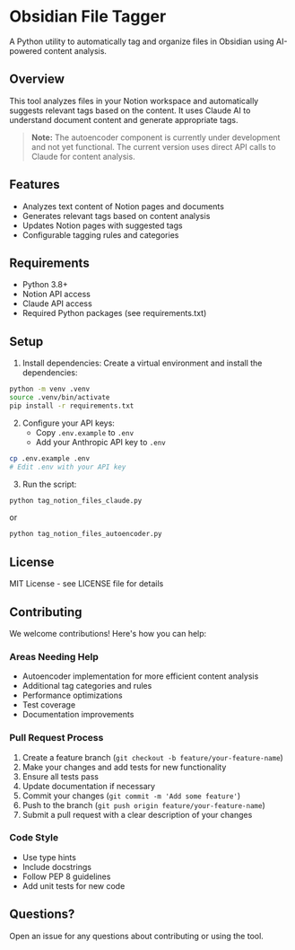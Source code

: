 # Obsidian File Tagger

A Python utility to automatically tag and organize files in Obsidian using AI-powered content analysis.

## Overview

This tool analyzes files in your Notion workspace and automatically suggests relevant tags based on the content. It uses Claude AI to understand document content and generate appropriate tags.

> **Note:** The autoencoder component is currently under development and not yet functional. The current version uses direct API calls to Claude for content analysis.

## Features

- Analyzes text content of Notion pages and documents
- Generates relevant tags based on content analysis
- Updates Notion pages with suggested tags
- Configurable tagging rules and categories

## Requirements

- Python 3.8+
- Notion API access
- Claude API access
- Required Python packages (see requirements.txt)

## Setup

1. Install dependencies:
Create a virtual environment and install the dependencies:

```bash
python -m venv .venv
source .venv/bin/activate
pip install -r requirements.txt
```

2. Configure your API keys:
   - Copy `.env.example` to `.env`
   - Add your Anthropic API key to `.env`
```bash
cp .env.example .env
# Edit .env with your API key
```

3. Run the script:

```bash
python tag_notion_files_claude.py
```

or 

```bash
python tag_notion_files_autoencoder.py 
```

## License

MIT License - see LICENSE file for details

## Contributing

We welcome contributions! Here's how you can help:

### Areas Needing Help

- Autoencoder implementation for more efficient content analysis
- Additional tag categories and rules
- Performance optimizations
- Test coverage
- Documentation improvements

### Pull Request Process

1. Create a feature branch (`git checkout -b feature/your-feature-name`)
2. Make your changes and add tests for new functionality
3. Ensure all tests pass
4. Update documentation if necessary
5. Commit your changes (`git commit -m 'Add some feature'`)
6. Push to the branch (`git push origin feature/your-feature-name`)
7. Submit a pull request with a clear description of your changes

### Code Style

- Use type hints
- Include docstrings
- Follow PEP 8 guidelines
- Add unit tests for new code

## Questions?

Open an issue for any questions about contributing or using the tool.
